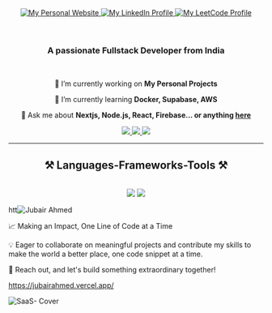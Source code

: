 


<!-- Thumbnail -->
<a href="https://jubairahmed.vercel.app/">
  <picture>
    <source media="(prefers-color-scheme: dark)" srcset="./header-dark.svg" />
    <source media="(prefers-color-scheme: light)" srcset="./header.svg" />
<!--     <img
      alt="jubairshaik | Freelancer · Cross-Platform Developer"
      src="./header.svg"
      width="100%"
    /> -->
  </picture>
</a>
<!-- End of Thumbnail -->
 


<!-- Links -->
<header>
  <div align="center">
    <a href="https://jubairahmed.vercel.app">
      <img
        alt="My Personal Website"
        src="https://img.shields.io/static/v1?color=%237733ff&label=Website&message=jubairshaik.dev&style=flat&logo=amp&logoColor=ffffff&labelColor=334155"
      />
    </a>
    <a href="https://www.linkedin.com/in/imjubairahmed/">
      <img
        alt="My LinkedIn Profile"
        src="https://img.shields.io/badge/LinkedIn-imjubairahmed-7733ff?style=flat&logo=linkedin&logoColor=ffffff&labelColor=334155"
      />
    </a>
    <!--     <a href="https://twitter.com/lironabutbul">
      <img alt="My Twitter Profile" src="https://img.shields.io/badge/Twitter-lironabutbul-7733ff?style=flat&logo=twitter&logoColor=ffffff&labelColor=334155">
      </a> -->
    <a href="https://leetcode.com/jubairahmed/">
      <img
        alt="My LeetCode Profile"
        src="https://img.shields.io/static/v1?color=%237733ff&label=LeetCode&message=@jubairshaik&style=flat&logo=leetcode&logoColor=ffffff&labelColor=334155"
      />
    </a>
    <!--     <a href="https://figma.com/@lironabutbul">
      <img alt="My Figma Community" src="https://img.shields.io/static/v1?color=%237733ff&label=Figma&message=@lironabutbul&style=flat&logo=figma&logoColor=ffffff&labelColor=334155">
      </a> -->
  </div>
</header>
<!-- End of Links -->
 
 


 

 
<h3 align="center">A passionate Fullstack Developer from India </h3>

<br/>

<div align="center">
 
 🔭 I’m currently working on **My Personal Projects**
 
 🌱 I’m currently learning **Docker, Supabase, AWS**

💬 Ask me about **Nextjs, Node.js, React, Firebase... or anything [here](https://github.com/salesp07/salesp07/issues)**

 

 </div>
 
<div align="center"> 
  <a href="mailto:jubair.dev@gmail.com">
    <img src="https://img.shields.io/badge/Gmail-333333?style=for-the-badge&logo=gmail&logoColor=red" />
  </a>
  <a href="https://www.linkedin.com/in/imjubairahmed/" target="_blank">
    <img src="https://img.shields.io/badge/LinkedIn-0077B5?style=for-the-badge&logo=linkedin&logoColor=white" target="_blank" />
  </a>
  <a href="https://salesp07.github.io" target="_blank">
     <img src="https://img.shields.io/badge/Portfolio-FF5722?style=for-the-badge&logo=todoist&logoColor=white" target="_blank" /> <!-- sqlite, safari, google-chrome are other good icon options -->
  </a>
</div>

 <hr/>
 
<h2 align="center">⚒️ Languages-Frameworks-Tools ⚒️</h2>
<br/>
<div align="center">
    <img src="https://skillicons.dev/icons?i=react,bootstrap,mui,html,css,vscode,github,figma,tailwind,git" />
    <img src="https://skillicons.dev/icons?i=nodejs,python,javascript,typescript,express,firebase,mongodb,c,java,nextjs" /><br>
</div>




htt![Jubair Ahmed](https://tech-orbit.wontory.dev/api?title=Jubair%20Ahmed&tech=React,Next.js,Android,Kotlin,Tailwind%20CSS&size=700&duration=40)

 
 
 
📈 Making an Impact, One Line of Code at a Time

💡 Eager to collaborate on meaningful projects and contribute my skills to make the world a better place, one code snippet at a time.

📧 Reach out, and let's build something extraordinary together!

 https://jubairahmed.vercel.app/



![SaaS- Cover](https://github.com/JubairShaik/JubairShaik/assets/104702942/0e7b9b46-dfd9-4294-9e01-7460e7b77d31)


 

 

